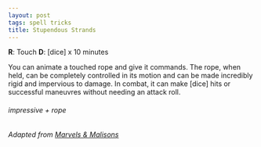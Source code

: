 ```yaml
---
layout: post
tags: spell tricks
title: Stupendous Strands
---
```

**R**: Touch		**D**: [dice] x 10 minutes

You can animate a touched rope and give it commands. The rope, when held, can be completely controlled in its motion and can be made incredibly rigid and impervious to damage. In combat, it can make [dice] hits or successful maneuvres without needing an attack roll.

###### impressive + rope
###### Adapted from [Marvels & Malisons](https://www.drivethrurpg.com/product/211911/Marvels--Malisons)
